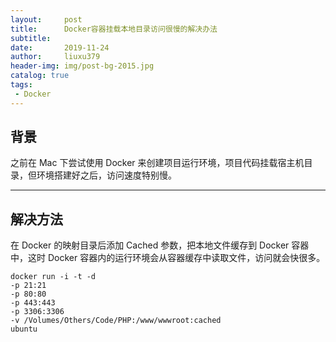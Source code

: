 ```yaml
---
layout:     post
title:      Docker容器挂载本地目录访问很慢的解决办法
subtitle:   
date:       2019-11-24
author:     liuxu379
header-img: img/post-bg-2015.jpg
catalog: true
tags:
 - Docker
---
```





##  背景
之前在 Mac 下尝试使用 Docker 来创建项目运行环境，项目代码挂载宿主机目录，但环境搭建好之后，访问速度特别慢。

------



## 解决方法
在 Docker 的映射目录后添加 Cached 参数，把本地文件缓存到 Docker 容器中，这时 Docker 容器内的运行环境会从容器缓存中读取文件，访问就会快很多。
```
docker run -i -t -d 
-p 21:21 
-p 80:80 
-p 443:443  
-p 3306:3306 
-v /Volumes/Others/Code/PHP:/www/wwwroot:cached 
ubuntu
```